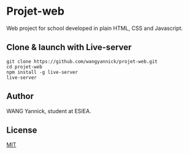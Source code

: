 # Projet-web

Web project for school developed in plain HTML, CSS and Javascript.

## Clone & launch with Live-server

```
git clone https://github.com/wangyannick/projet-web.git
cd projet-web
npm install -g live-server
live-server
```

## Author

WANG Yannick, student at ESIEA.

## License

[MIT](https://choosealicense.com/licenses/mit/)
